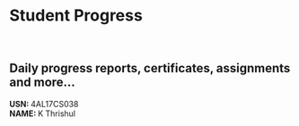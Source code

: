 # Student Progress
<br>

## Daily progress reports, certificates, assignments and more...

<b> USN: </b> 4AL17CS038    <br>
<b> NAME: </b>  K Thrishul
